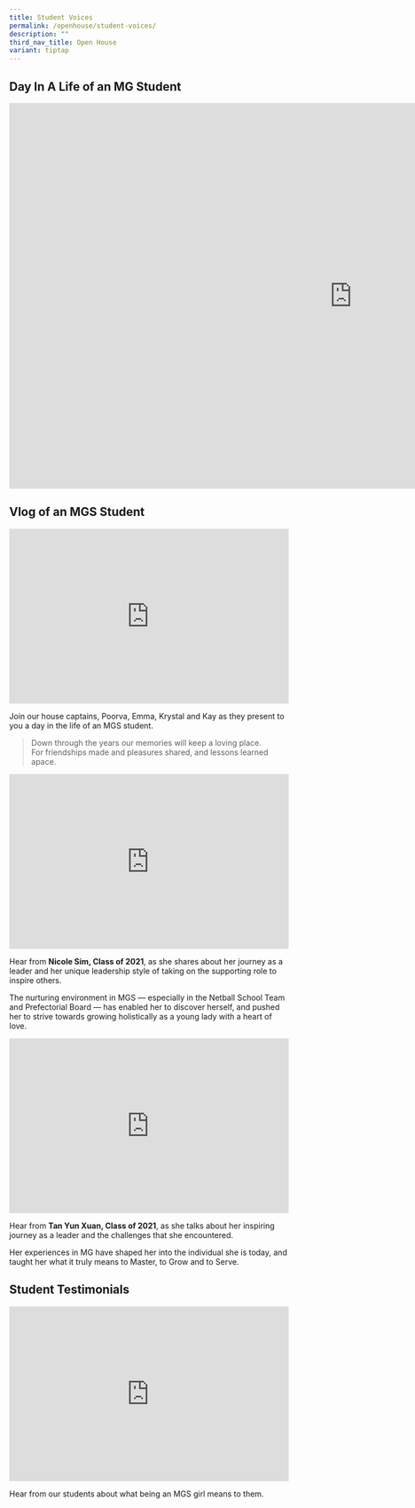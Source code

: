 ```yaml
---
title: Student Voices
permalink: /openhouse/student-voices/
description: ""
third_nav_title: Open House
variant: tiptap
---
```

<h2>Day In A Life of an MG Student</h2>
<div class="iframe-wrapper">
<iframe height="695" width="1236" allowfullscreen="true" frameborder="0" src="https://www.youtube.com/embed/REGukxwt7Qc"></iframe>
</div>
<p></p>
<p></p>
<p></p>
<h2>Vlog of an MGS Student</h2>
<div class="iframe-wrapper">
<iframe height="315" width="100%" allowfullscreen="true" frameborder="0" src="https://www.youtube.com/embed/jgc13GkUqbY"></iframe>
</div>
<p>Join our house captains, Poorva, Emma, Krystal and Kay as they present
to you a day in the life of an MGS student.
<br>
</p>
<p></p>
<blockquote>
<p>Down through the years our memories will keep a loving place.
<br>For friendships made and pleasures shared, and lessons learned apace.</p>
</blockquote>
<p></p>
<div class="iframe-wrapper">
<iframe height="315" width="100%" allowfullscreen="true" frameborder="0" src="https://www.youtube.com/embed/QvQ53lOmk4M"></iframe>
</div>
<p>Hear from <strong>Nicole Sim, Class of 2021</strong>, as she shares about
her journey as a leader and her unique leadership style of taking on the
supporting role to inspire others.</p>
<p>The nurturing environment in MGS — especially in the Netball School Team
and Prefectorial Board — has enabled her to discover herself, and pushed
her to strive towards growing holistically as a young lady with a heart
of love.</p>
<div class="iframe-wrapper">
<iframe height="315" width="100%" allowfullscreen="true" frameborder="0" src="https://www.youtube.com/embed/SI3dTPIMyx0"></iframe>
</div>
<p>Hear from <strong>Tan Yun Xuan, Class of 2021</strong>, as she talks about
her inspiring journey as a leader and the challenges that she encountered.</p>
<p>Her experiences in MG have shaped her into the individual she is today,
and taught her what it truly means to Master, to Grow and to Serve.</p>
<h2>Student Testimonials</h2>
<div class="iframe-wrapper">
<iframe height="315" width="100%" allowfullscreen="true" frameborder="0" src="https://www.youtube.com/embed/LZT0I1SWSvs"></iframe>
</div>
<p>Hear from our students about what being an MGS girl means to them.</p>